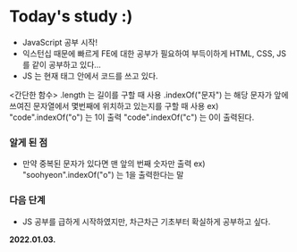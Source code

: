 # Today's study :)
- JavaScript 공부 시작!
- 익스턴십 때문에 빠르게 FE에 대한 공부가 필요하여 부득이하게 HTML, CSS, JS 를 같이 공부하고 있다...
- JS 는 현재 <script></script> 태그 안에서 코드를 쓰고 있다.

<간단한 함수>
    .length 는 길이를 구할 때 사용
    .indexOf("문자") 는 해당 문자가 앞에 쓰여진 문자열에서 몇번째에 위치하고
    있는지를 구할 때 사용
    ex) "code".indexOf("o") 는 1이 출력
    "code".indexOf("c") 는 0이 출력된다.
    
    
### 알게 된 점
- 만약 중복된 문자가 있다면 맨 앞의 번째 숫자만 출력
ex) "soohyeon".indexOf("o") 는 1을 출력한다는 말

### 다음 단계
- JS 공부를 급하게 시작하였지만, 차근차근 기초부터 확실하게 공부하고 싶다.

**2022.01.03.**
